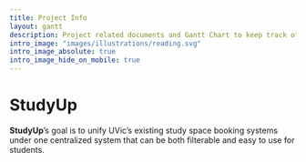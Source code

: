 ```yaml
---
title: Project Info
layout: gantt
description: Project related documents and Gantt Chart to keep track of the progress and changes.
intro_image: "images/illustrations/reading.svg"
intro_image_absolute: true
intro_image_hide_on_mobile: true
---
```


# StudyUp

**StudyUp**’s goal is to unify UVic’s existing study space booking systems under one centralized system that can be both filterable and easy to use for students.
